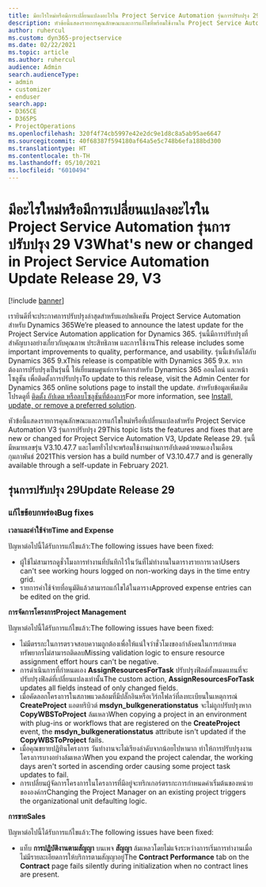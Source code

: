 ```yaml
---
title: มีอะไรใหม่หรือมีการเปลี่ยนแปลงอะไรใน Project Service Automation รุ่นการปรับปรุง 29 V3
description: หัวข้อนี้แสดงรายการคุณลักษณะและการแก้ไขที่พร้อมใช้งานใน Project Service Automation รุ่นการปรับปรุง 29 V3
author: ruhercul
ms.custom: dyn365-projectservice
ms.date: 02/22/2021
ms.topic: article
ms.author: ruhercul
audience: Admin
search.audienceType:
- admin
- customizer
- enduser
search.app:
- D365CE
- D365PS
- ProjectOperations
ms.openlocfilehash: 320f4f74cb5997e42e2dc9e1d8c8a5ab95ae6647
ms.sourcegitcommit: 40f68387f594180af64a5e5c748b6efa188bd300
ms.translationtype: HT
ms.contentlocale: th-TH
ms.lasthandoff: 05/10/2021
ms.locfileid: "6010494"
---
```

# <a name="whats-new-or-changed-in-project-service-automation-update-release-29-v3"></a><span data-ttu-id="06054-103">มีอะไรใหม่หรือมีการเปลี่ยนแปลงอะไรใน Project Service Automation รุ่นการปรับปรุง 29 V3</span><span class="sxs-lookup"><span data-stu-id="06054-103">What's new or changed in Project Service Automation Update Release 29, V3</span></span>

[!include [banner](../includes/psa-now-project-operations.md)]

<span data-ttu-id="06054-104">เรายินดีที่จะประกาศการปรับปรุงล่าสุดสำหรับแอปพลิเคชัน Project Service Automation สำหรับ Dynamics 365</span><span class="sxs-lookup"><span data-stu-id="06054-104">We’re pleased to announce the latest update for the Project Service Automation application for Dynamics 365.</span></span> <span data-ttu-id="06054-105">รุ่นนี้มีการปรับปรุงที่สำคัญบางอย่างเกี่ยวกับคุณภาพ ประสิทธิภาพ และการใช้งาน</span><span class="sxs-lookup"><span data-stu-id="06054-105">This release includes some important improvements to quality, performance, and usability.</span></span> <span data-ttu-id="06054-106">รุ่นนี้เข้ากันได้กับ Dynamics 365 9.x</span><span class="sxs-lookup"><span data-stu-id="06054-106">This release is compatible with Dynamics 365 9.x.</span></span> <span data-ttu-id="06054-107">หากต้องการปรับปรุงเป็นรุ่นนี้ ให้เยี่ยมชมศูนย์การจัดการสำหรับ Dynamics 365 ออนไลน์ และหน้าโซลูชัน เพื่อติดตั้งการปรับปรุง</span><span class="sxs-lookup"><span data-stu-id="06054-107">To update to this release, visit the Admin Center for Dynamics 365 online solutions page to install the update.</span></span> <span data-ttu-id="06054-108">สำหรับข้อมูลเพิ่มเติม โปรดดูที่ [ติดตั้ง อัปเดต หรือลบโซลูชันที่ต้องการ](/power-platform/admin/install-remove-preferred-solution)</span><span class="sxs-lookup"><span data-stu-id="06054-108">For more information, see [Install, update, or remove a preferred solution](/power-platform/admin/install-remove-preferred-solution).</span></span>

<span data-ttu-id="06054-109">หัวข้อนี้แสดงรายการคุณลักษณะและการแก้ไขใหม่หรือที่เปลี่ยนแปลงสำหรับ Project Service Automation V3 รุ่นการปรับปรุง 29</span><span class="sxs-lookup"><span data-stu-id="06054-109">This topic lists the features and fixes that are new or changed for Project Service Automation V3, Update Release 29.</span></span> <span data-ttu-id="06054-110">รุ่นนี้มีหมายเลขรุ่น V3.10.47.7 และโดยทั่วไปจะพร้อมใช้งานผ่านการอัปเดตด้วยตนเองในเดือนกุมภาพันธ์ 2021</span><span class="sxs-lookup"><span data-stu-id="06054-110">This version has a build number of V3.10.47.7 and is generally available through a self-update in February 2021.</span></span>

## <a name="update-release-29"></a><span data-ttu-id="06054-111">รุ่นการปรับปรุง 29</span><span class="sxs-lookup"><span data-stu-id="06054-111">Update Release 29</span></span>

### <a name="bug-fixes"></a><span data-ttu-id="06054-112">แก้ไขข้อบกพร่อง</span><span class="sxs-lookup"><span data-stu-id="06054-112">Bug fixes</span></span>

<span data-ttu-id="06054-113">**เวลาและค่าใช้จ่าย**</span><span class="sxs-lookup"><span data-stu-id="06054-113">**Time and Expense**</span></span>

<span data-ttu-id="06054-114">ปัญหาต่อไปนี้ได้รับการแก้ไขแล้ว:</span><span class="sxs-lookup"><span data-stu-id="06054-114">The following issues have been fixed:</span></span>

- <span data-ttu-id="06054-115">ผู้ใช้ไม่สามารถดูชั่วโมงการทำงานที่บันทึกไว้ในวันที่ไม่ทำงานในตารางรายการเวลา</span><span class="sxs-lookup"><span data-stu-id="06054-115">Users can't see working hours logged on non-working days in the time entry grid.</span></span>
- <span data-ttu-id="06054-116">รายการค่าใช้จ่ายที่อนุมัติแล้วสามารถแก้ไขได้ในตาราง</span><span class="sxs-lookup"><span data-stu-id="06054-116">Approved expense entries can be edited on the grid.</span></span>

<span data-ttu-id="06054-117">**การจัดการโครงการ**</span><span class="sxs-lookup"><span data-stu-id="06054-117">**Project Management**</span></span>

<span data-ttu-id="06054-118">ปัญหาต่อไปนี้ได้รับการแก้ไขแล้ว:</span><span class="sxs-lookup"><span data-stu-id="06054-118">The following issues have been fixed:</span></span>

- <span data-ttu-id="06054-119">ไม่มีตรรกะในการตรวจสอบความถูกต้องเพื่อให้แน่ใจว่าชั่วโมงของกำลังคนในการกำหนดทรัพยากรไม่สามารถติดลบ</span><span class="sxs-lookup"><span data-stu-id="06054-119">Missing validation logic to ensure resource assignment effort hours can't be negative.</span></span>
- <span data-ttu-id="06054-120">การดำเนินการที่กำหนดเอง **AssignResourcesForTask** ปรับปรุงฟิลด์ทั้งหมดแทนที่จะปรับปรุงฟิลด์ที่เปลี่ยนแปลงเท่านั้น</span><span class="sxs-lookup"><span data-stu-id="06054-120">The custom action, **AssignResourcesForTask** updates all fields instead of only changed fields.</span></span>
- <span data-ttu-id="06054-121">เมื่อคัดลอกโครงการในสภาพแวดล้อมที่มีปลั๊กอินหรือเวิร์กโฟลว์ที่ลงทะเบียนในเหตุการณ์ **CreateProject** แอตทริบิวต์ **msdyn_bulkgenerationstatus** จะไม่ถูกปรับปรุงหาก **CopyWBSToProject** ล้มเหลว</span><span class="sxs-lookup"><span data-stu-id="06054-121">When copying a project in an environment with plug-ins or workflows that are registered on the **CreateProject** event, the **msdyn_bulkgenerationstatus** attribute isn't updated if the **CopyWBSToProject** fails.</span></span>
- <span data-ttu-id="06054-122">เมื่อคุณขยายปฏิทินโครงการ วันทำงานจะไม่เรียงลำดับจากน้อยไปหามาก ทำให้การปรับปรุงงานโครงการบางอย่างล้มเหลว</span><span class="sxs-lookup"><span data-stu-id="06054-122">When you expand the project calendar, the working days aren't sorted in ascending order causing some project task updates to fail.</span></span>
- <span data-ttu-id="06054-123">การเปลี่ยนผู้จัดการโครงการในโครงการที่มีอยู่จะทริกเกอร์ตรรกะการกำหนดค่าเริ่มต้นของหน่วยขององค์กร</span><span class="sxs-lookup"><span data-stu-id="06054-123">Changing the Project Manager on an existing project triggers the organizational unit defaulting logic.</span></span>

<span data-ttu-id="06054-124">**การขาย**</span><span class="sxs-lookup"><span data-stu-id="06054-124">**Sales**</span></span>

<span data-ttu-id="06054-125">ปัญหาต่อไปนี้ได้รับการแก้ไขแล้ว:</span><span class="sxs-lookup"><span data-stu-id="06054-125">The following issues have been fixed:</span></span>

- <span data-ttu-id="06054-126">แท็บ **การปฏิบัติงานตามสัญญา** บนเพจ **สัญญา** ล้มเหลวโดยไม่แจ้งระหว่างการเริ่มการทำงานเมื่อไม่มีรายละเอียดการให้บริการตามสัญญาอยู่</span><span class="sxs-lookup"><span data-stu-id="06054-126">The **Contract Performance** tab on the **Contract** page fails silently during initialization when no contract lines are present.</span></span>